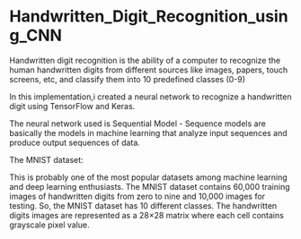 # Handwritten_Digit_Recognition_using_CNN

Handwritten digit recognition is the ability of a computer to recognize the human handwritten digits from different sources like images, papers, touch screens, etc, and classify them into 10 predefined classes (0-9)

In this implementation,i created a neural network to recognize a handwritten digit using TensorFlow and Keras.

The neural network used is Sequential Model - Sequence models are basically the models in machine learning that analyze input sequences and produce output sequences of data.

The MNIST dataset:

This is probably one of the most popular datasets among machine learning and deep learning enthusiasts. The MNIST dataset contains 60,000 training images of handwritten digits from zero to nine and 10,000 images for testing. So, the MNIST dataset has 10 different classes. The handwritten digits images are represented as a 28×28 matrix where each cell contains grayscale pixel value.

